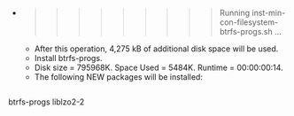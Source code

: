 * >>>>>>>>> Running inst-min-con-filesystem-btrfs-progs.sh ...
  * After this operation, 4,275 kB of additional disk space will be used.
  * Install btrfs-progs.
  * Disk size = 795968K. Space Used = 5484K. Runtime = 00:00:00:14.
  * The following NEW packages will be installed:
  ```bash
btrfs-progs liblzo2-2
  ```
